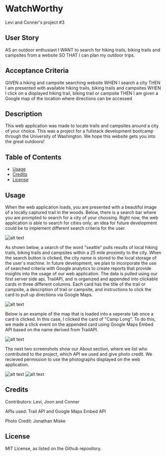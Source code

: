 # WatchWorthy
Levi and Conner's project #3

## User Story
AS an outdoor enthusiast 
I WANT to search for hiking trails, biking trails and campsites from a website
SO THAT I can plan my outdoor trips.

## Acceptance Criteria
GIVEN a hiking and campsite searching website
WHEN I search a city
THEN I am presented with available hiking trails, biking trails and campsites
WHEN I click on a displayed hiking trail, biking trail or campsite
THEN I am given a Google map of the location where directions can be accessed

## Description
This web application was made to locate trails and campsites around a city of your choice. This was a project for a fullstack development bootcamp through the University of Washington. We hope this website gets you into the great outdoors!

## Table of Contents

- [Usage](#usage)
- [Credits](#credits)
- [License](#license)

## Usage

When the web application loads, you are presented with a beautiful image of a locally captured trail in the woods. Below, there is a search bar where you are prompted to search for a city of your choosing. Right now, the web application is able to search for cities only; an idea for future development could be to implement different search criteria for the user.

![alt text](assets/images/screenshots/Screenshot%202022-12-11%20at%206.36.43%20PM.png)

As shown below, a search of the word "seattle" pulls results of local hiking trails, biking trails and campsites within a 25 mile proximity to the city. When the search button is clicked, the city name is stored to the local storage of the user's machine. In future development, we plan to incorporate the use of searched criteria with Google analytics to create reports that provide insights into the usage of our web application. The data is pulled using our first server side api, TrailAPI, and is organized and appended into clickable cards in three different columns. Each card has the title of the trail or campsite, a description of trail or campsite, and instructions to click the card to pull up directions via Google Maps.

![alt text](assets/images/screenshots/Screenshot%202022-12-11%20at%206.36.58%20PM.png)

Below is an example of the map that is loaded into a seperate tab once a card is clicked. In this case, I clicked the card of "Camp Long". To do this, we made a click event on the appended card using Google Maps Embed API based on the name derived from TrailAPI.

![alt text](assets/images/screenshots/Screenshot%202022-12-11%20at%206.50.00%20PM.png)

The next two screenshots show our About section, where we list who contributed to the project, which API we used and give photo credit. We recieved permission to use the photographs displayed on the web application.

![alt text](assets/images/screenshots/Screenshot%202022-12-11%20at%206.37.22%20PM.png)
![alt text](assets/images/screenshots/Screenshot%202022-12-11%20at%206.37.43%20PM.png)

## Credits

Contributors: Levi, Joon and Conner

APIs used: Trail API and Google Maps Embed API

Photo Credit: Jonathan Miske

## License 

MIT License, as listed on the Github repository.